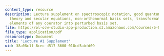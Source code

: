 ```yaml
---
content_type: resource
description: Lecture supplement on spectroscopic notation, good quantum numbers, perturbation
  theory and secular equations, non-orthonormal basis sets, transformation of matrix
  elements of any operator into perturbed basis set.
file: https://ol-ocw-studio-app-production.s3.amazonaws.com/courses/5-80-small-molecule-spectroscopy-and-dynamics-fall-2008/38a08c1f8cecd5173600018cd5abfd09_01s_transmxel.pdf
file_type: application/pdf
resourcetype: Document
title: 'Lecture #1 Supplement'
uid: 38a08c1f-8cec-d517-3600-018cd5abfd09
---
```

